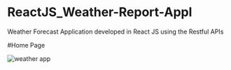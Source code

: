 # ReactJS_Weather-Report-Appl
Weather Forecast Application developed in React JS using the Restful APIs

#Home Page

![weather app](https://user-images.githubusercontent.com/14816617/46910936-7f811500-cf1c-11e8-8868-9f6ea60865b0.JPG)

